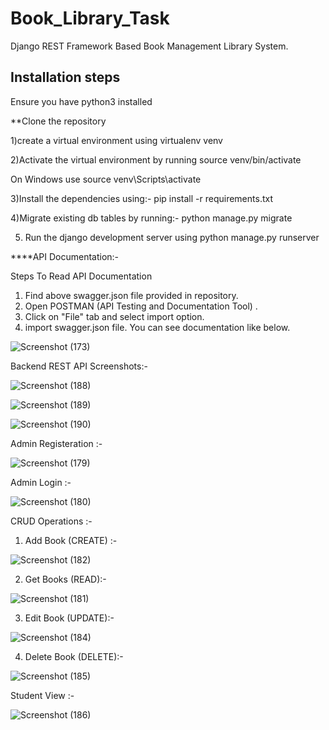 # Book_Library_Task
Django REST Framework Based Book Management Library System.


## Installation steps
Ensure you have python3 installed

**Clone the repository

1)create a virtual environment using virtualenv venv

2)Activate the virtual environment by running source venv/bin/activate

On Windows use source venv\Scripts\activate

3)Install the dependencies using:-  pip install -r requirements.txt

4)Migrate existing db tables by running:-  python manage.py migrate

5) Run the django development server using python manage.py runserver

****API Documentation:-

Steps To Read API Documentation 
1) Find above swagger.json file provided in repository.
2) Open POSTMAN (API Testing and Documentation Tool) .
3) Click on "File" tab and select import option.
4) import swagger.json file. You can see documentation like below.

![Screenshot (173)](https://user-images.githubusercontent.com/75332377/172048460-04f31998-7a9a-40a4-9bd4-f10cdbb83102.png)


Backend REST API Screenshots:-

![Screenshot (188)](https://user-images.githubusercontent.com/75332377/172052008-a5148edd-ffd3-45a1-86e8-c91fe9e86729.png)



![Screenshot (189)](https://user-images.githubusercontent.com/75332377/172052077-94614eaf-b00e-4f17-938f-caed546e679b.png)



![Screenshot (190)](https://user-images.githubusercontent.com/75332377/172052089-9f2377be-ddcd-41dc-b1aa-b7f8a37e6469.png)




Admin Registeration :- 


![Screenshot (179)](https://user-images.githubusercontent.com/75332377/172052248-7b98e274-c487-47b0-b1e0-ba1333c6d138.png)


Admin Login :- 

![Screenshot (180)](https://user-images.githubusercontent.com/75332377/172052285-b1e79298-f700-44f6-b215-83c17969d9dc.png)



CRUD Operations :- 

1) Add Book (CREATE) :- 

![Screenshot (182)](https://user-images.githubusercontent.com/75332377/172052347-8893700d-3e08-45af-883a-d49222fad4c4.png)

2) Get Books (READ):-

![Screenshot (181)](https://user-images.githubusercontent.com/75332377/172052396-c1d35ba2-ab22-4fb8-883b-4f9cdce6e24c.png)


3) Edit Book (UPDATE):-
  
![Screenshot (184)](https://user-images.githubusercontent.com/75332377/172052442-c143bd74-c2fa-4301-badf-9b7c0b3afa59.png)

4) Delete Book (DELETE):- 

![Screenshot (185)](https://user-images.githubusercontent.com/75332377/172052469-e8a0f937-8f93-47c6-8816-1ea037bcbbc8.png)



Student View :- 

![Screenshot (186)](https://user-images.githubusercontent.com/75332377/172052519-77c39d78-33ac-449f-8787-8d8c10d5408d.png)



